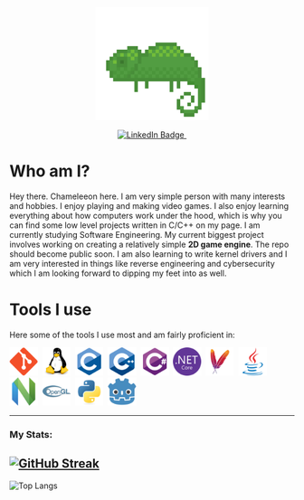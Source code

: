 <p align="center">
  <img src="https://github.com/Chameleeon/Chameleeon/blob/main/chammy.png" width="200" title="hover text">
<div id="badges" align="center">
  <a href="https://www.linkedin.com/in/danilo-todorovi%C4%87-4a93a7181/">
  <img src="https://img.shields.io/badge/LinkedIn-blue?style=for-the-badge&logo=linkedin&logoColor=white" alt="LinkedIn Badge"/>
  </a>
  <img src="https://komarev.com/ghpvc/?username=Chameleeon&style=for-the-badge&color=green" alt=""/>
</div>
<div id="intro">
  <h1>
    Who am I?
  </h1>
  <p>Hey there. Chameleeon here. I am very simple person with many interests and hobbies. I enjoy playing and making video games. I also enjoy learning everything about how computers work under the hood, which is why you can find some low level projects written in C/C++ on my page. I am currently studying Software Engineering. My current biggest project involves working on creating a relatively simple <b>2D game engine</b>. The repo should become public soon. I am also learning to write kernel drivers and I am very interested in things like reverse engineering and cybersecurity which I am looking forward to dipping my feet into as well.</p>
</div>
<div id="tools">
  <h1>Tools I use</h1>
  <p>Here some of the tools I use most and am fairly proficient in:</p>
  <img src="https://github.com/devicons/devicon/blob/master/icons/git/git-original.svg" title="git" alt="Git" width="50" height="50"/>&nbsp;
   <img src="https://github.com/devicons/devicon/blob/master/icons/linux/linux-original.svg" title="linux" alt="Linux" width="50" height="50"/>&nbsp;
  <img src="https://github.com/devicons/devicon/blob/master/icons/c/c-original.svg" title="c" alt="C" width="50" height="50"/>&nbsp;
  <img src="https://github.com/devicons/devicon/blob/master/icons/cplusplus/cplusplus-original.svg" title="cpp" alt="C++" width="50" height="50"/>&nbsp;
  <img src="https://github.com/devicons/devicon/blob/master/icons/csharp/csharp-original.svg" title="cs" alt="C#" width="50" height="50"/>&nbsp;
  <img src="https://github.com/devicons/devicon/blob/master/icons/dotnetcore/dotnetcore-original.svg" title="dotnetcore" alt="DOT NET CORE" width="50" height="50"/>&nbsp;
  <img src="https://github.com/devicons/devicon/blob/master/icons/maven/maven-original.svg" title="maven" alt="Maven" width="50" height="50"/>&nbsp;
  <img src="https://github.com/devicons/devicon/blob/master/icons/java/java-original.svg" title="java" alt="Java" width="50" height="50"/>&nbsp;
  <img src="https://github.com/devicons/devicon/blob/master/icons/neovim/neovim-original.svg" title="nvim" alt="Neovim" width="50" height="50"/>&nbsp;
  <img src="https://github.com/devicons/devicon/blob/master/icons/opengl/opengl-original.svg" title="opengl" alt="OpenGL" width="50" height="50"/>&nbsp;
  <img src="https://github.com/devicons/devicon/blob/master/icons/python/python-original.svg" title="python" alt="Python" width="50" height="50"/>&nbsp;
  <img src="https://github.com/devicons/devicon/blob/master/icons/godot/godot-original.svg" title="godot" alt="Godot" width="50" height="50"/>&nbsp;
</div>

---

### My Stats:
[![GitHub Streak](http://github-readme-streak-stats.herokuapp.com?user=Chameleeon&theme=dark&background=000000)](https://git.io/streak-stats)
---
![Top Langs](https://github-readme-stats.vercel.app/api/top-langs/?username=anuraghazra&hide_progress=false&layout=piechart)
